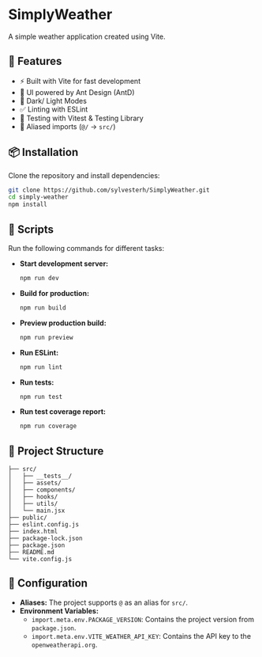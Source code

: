# SimplyWeather

A simple weather application created using Vite.

## 🚀 Features

- ⚡ Built with Vite for fast development
- 🎨 UI powered by Ant Design (AntD)
- 🌙 Dark/ Light Modes
- ✅ Linting with ESLint
- 🧪 Testing with Vitest & Testing Library
- 📂 Aliased imports (`@/` -> `src/`)

## 📦 Installation

Clone the repository and install dependencies:

```sh
git clone https://github.com/sylvesterh/SimplyWeather.git
cd simply-weather
npm install
```

## 🔧 Scripts

Run the following commands for different tasks:

- **Start development server:**
  ```sh
  npm run dev
  ```
- **Build for production:**
  ```sh
  npm run build
  ```
- **Preview production build:**
  ```sh
  npm run preview
  ```
- **Run ESLint:**
  ```sh
  npm run lint
  ```
- **Run tests:**
  ```sh
  npm run test
  ```
- **Run test coverage report:**
  ```sh
  npm run coverage
  ```

## 📁 Project Structure

```
├── src/
│   ├── __tests__/
│   ├── assets/
│   ├── components/
│   ├── hooks/
│   ├── utils/
│   └── main.jsx
├── public/
├── eslint.config.js
├── index.html
├── package-lock.json
├── package.json
├── README.md
└── vite.config.js
```

## 🔧 Configuration

- **Aliases:** The project supports `@` as an alias for `src/`.
- **Environment Variables:**
  - `import.meta.env.PACKAGE_VERSION`: Contains the project version from `package.json`.
  - `import.meta.env.VITE_WEATHER_API_KEY`: Contains the API key to the `openweatherapi.org`.
